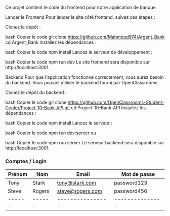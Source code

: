 Ce projet contient le code du frontend pour notre application de banque.

Lancer le Frontend
Pour lancer le site côté frontend, suivez ces étapes :

Clonez le dépôt :

bash
Copier le code
git clone https://github.com/Mahmoud974/Argent_Bank
cd Argent_Bank
Installez les dépendances :

bash
Copier le code
npm install
Lancez le serveur de développement :

bash
Copier le code
npm run dev
Le site frontend sera disponible sur http://localhost:3001.

Backend
Pour que l'application fonctionne correctement, vous aurez besoin du backend. Vous pouvez utiliser le backend fourni par OpenClassrooms.

Clonez le dépôt du backend :

bash
Copier le code
git clone https://github.com/OpenClassrooms-Student-Center/Project-10-Bank-API.git
cd Project-10-Bank-API
Installez les dépendances :

bash
Copier le code
npm install
Lancez le serveur :

bash
Copier le code
npm run dev:server
ou

bash
Copier le code
npm run server
Le serveur backend sera disponible sur http://localhost:3001.

### Comptes / Login

| Prénom | Nom    | Email            | Mot de passe    |
| ------ | ------ | ---------------- | --------------- |
| Tony   | Stark  | tony@stark.com   | password123     |
| Steve  | Rogers | steve@rogers.com | password456     |
| ------ | ------ | ---------------- | --------------- |
